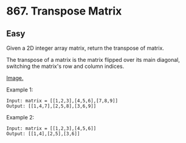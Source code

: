 # 867. Transpose Matrix

## Easy

Given a 2D integer array matrix, return the transpose of matrix.

The transpose of a matrix is the matrix flipped over its main diagonal, switching the matrix's row and column indices.

[Image.](https://assets.leetcode.com/uploads/2021/02/10/hint_transpose.png)

Example 1:

````
Input: matrix = [[1,2,3],[4,5,6],[7,8,9]]
Output: [[1,4,7],[2,5,8],[3,6,9]]
````

Example 2:

````
Input: matrix = [[1,2,3],[4,5,6]]
Output: [[1,4],[2,5],[3,6]]
````